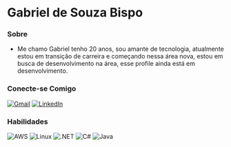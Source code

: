 # Gabriel de Souza Bispo

### Sobre 
- Me chamo Gabriel tenho 20 anos, sou amante de tecnologia, atualmente estou em transição de carreira e começando nessa área  nova, estou em busca de desenvolvimento na área, esse profile ainda está em desenvolvimento.

### Conecte-se Comigo
[![Gmail](https://img.shields.io/badge/Gmail-333333?style=for-the-badge&logo=gmail&logoColor=red)](mailto:gabriel.bispo180704@gmail.com)
[![LinkedIn](https://img.shields.io/badge/LinkedIn-0077B5?style=for-the-badge&logo=linkedin&logoColor=white)](https://www.linkedin.com/in/gabriel-souza-160350241/)

### Habilidades
![AWS](https://img.shields.io/badge/AWS-000.svg?style=for-the-badge&logo=amazon-aws&logoColor=white)
![Linux](https://img.shields.io/badge/Linux-000?style=for-the-badge&logo=linux&logoColor=FCC624)
![.NET](https://img.shields.io/badge/.NET-5C2D91?style=for-the-badge&logo=.net&logoColor=white)
![C#](https://img.shields.io/badge/C%23-239120?style=for-the-badge&logo=c-sharp&logoColor=white)
![Java](https://img.shields.io/badge/java-%23ED8B00.svg?style=for-the-badge&logo=openjdk&logoColor=white)